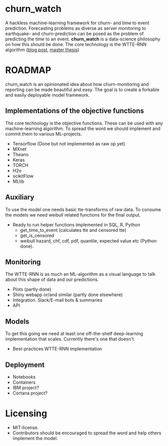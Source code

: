 # churn_watch
A hackless machine-learning framework for churn- and time to event prediction. Forecasting problems as diverse as server monitoring to earthquake- and churn-prediction can be posed as the problem of predicting the time to an event. **churn_watch** is a data-science philosophy on how this should be done. The core technology is the WTTE-RNN algorithm ([blog post](https://ragulpr.github.io/2016/12/22/WTTE-RNN-Hackless-churn-modeling/), [master thesis](https://ragulpr.github.io/assets/draft_master_thesis_martinsson_egil_wtte_rnn_2016.pdf))

<blockquote class="imgur-embed-pub" lang="en" data-id="0oVdKiv"><a href="//imgur.com/0oVdKiv"></a></blockquote><script async src="//s.imgur.com/min/embed.js" charset="utf-8"></script>

# ROADMAP
churn_watch is an opinionated idea about how churn-monitoring and reporting can be made beautiful and easy. The goal is to create a forkable and easily deployable model framework.

## Implementations of the objective functions
The core technology is the objective functions. These can be used with any machine-learning algorithm. To spread the word we should implement and commit them to various ML-projects. 

* Tensorflow (Done but not implemented as raw op yet)
* MXnet
* Theano
* Keras
* TORCH
* H2o
* scikitFlow
* MLlib

## Auxiliary

To use the model one needs basic tte-transforms of raw data. To consume the models we need weibull related functions for the final output.
* Ready to run helper functions implemented in SQL, R, Python
  - get_time_to_event (calculates tte and censored tte)
  - get_is_censored
  - weibull hazard, chf, cdf, pdf, quantile, expected value etc (Python done). 

## Monitoring 
The WTTE-RNN is as much an ML-algorithm as a visual language to talk about this shape of data and our predictions. 
* Plots (partly done)
* Shiny webapp or/and similar (partly done elsewhere)
* Integration. Slack/E-mail bots & summaries
* API 

## Models
To get this going we need at least one off-the-shelf deep-learning implementation that scales. Currently there's one that doesn't.
* Best-practices WTTE-RNN implementation

## Deployment
* Notebooks
* Containers
* IBM project?
* Cortana project?

# Licensing
* MIT-license. 
* Contributors should be encouraged to spread the word and help others implement the model.
